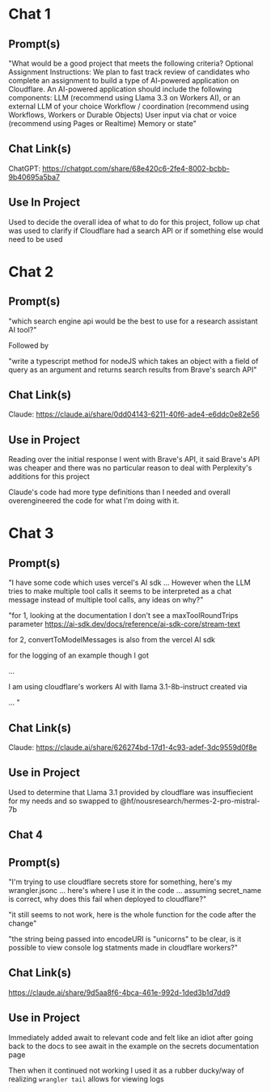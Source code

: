 # Chat 1
## Prompt(s)
"What would be a good project that meets the following criteria? Optional Assignment Instructions: We plan to fast track review of candidates who complete an assignment to build a type of AI-powered application on Cloudflare. An AI-powered application should include the following components: LLM (recommend using Llama 3.3 on Workers AI), or an external LLM of your choice Workflow / coordination (recommend using Workflows, Workers or Durable Objects) User input via chat or voice (recommend using Pages or Realtime) Memory or state"

## Chat Link(s)

ChatGPT: https://chatgpt.com/share/68e420c6-2fe4-8002-bcbb-9b40695a5ba7

## Use In Project

Used to decide the overall idea of what to do for this project, follow up chat was used to clarify if Cloudflare had a search API or if something else would need to be used

# Chat 2
## Prompt(s)

"which search engine api would be the best to use for a research assistant AI tool?"

Followed by

"write a typescript method for nodeJS which takes an object with a field of query as an argument and returns search results from Brave's search API"

## Chat Link(s)

Claude: https://claude.ai/share/0dd04143-6211-40f6-ade4-e6ddc0e82e56

## Use in Project

Reading over the initial response I went with Brave's API, it said Brave's API was cheaper and there was no particular reason to deal with Perplexity's additions for this project

Claude's code had more type definitions than I needed and overall overengineered the code for what I'm doing with it.

# Chat 3
## Prompt(s)

"I have some code which uses vercel's AI sdk ... However when the LLM tries to make multiple tool calls it seems to be interpreted as a chat message instead of multiple tool calls, any ideas on why?"

"for 1, looking at the documentation I don't see a maxToolRoundTrips parameter https://ai-sdk.dev/docs/reference/ai-sdk-core/stream-text

for 2, convertToModelMessages is also from the vercel AI sdk

for the logging of an example though I got

...

I am using cloudflare's workers AI with llama 3.1-8b-instruct created via

...
"

## Chat Link(s)

Claude: https://claude.ai/share/626274bd-17d1-4c93-adef-3dc9559d0f8e

## Use in Project

Used to determine that Llama 3.1 provided by cloudflare was insuffiecient for my needs and so swapped to @hf/nousresearch/hermes-2-pro-mistral-7b

## Chat 4

## Prompt(s)

"I'm trying to use cloudflare secrets store for something, here's my wrangler.jsonc ... here's where I use it in the code ... assuming secret_name is correct, why does this fail when deployed to cloudflare?"

"it still seems to not work, here is the whole function for the code after the change"

"the string being passed into encodeURI is "unicorns" to be clear, is it possible to view console log statments made in cloudflare workers?"

## Chat Link(s)

https://claude.ai/share/9d5aa8f6-4bca-461e-992d-1ded3b1d7dd9

## Use in Project

Immediately added await to relevant code and felt like an idiot after going back to the docs to see await in the example on the secrets documentation page

Then when it continued not working I used it as a rubber ducky/way of realizing `wrangler tail` allows for viewing logs
